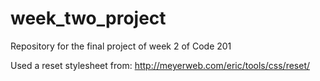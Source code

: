 # week_two_project
Repository for the final project of week 2 of Code 201

Used a reset stylesheet from: http://meyerweb.com/eric/tools/css/reset/
